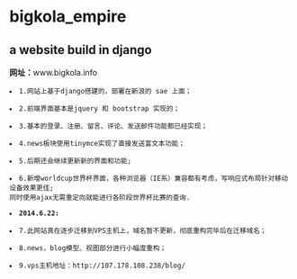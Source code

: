 bigkola_empire
==============

<h2>a website build in django</h2>
<b>网址：</b>www.bigkola.info

<pre><code><li>1.网站上基于django搭建的，部署在新浪的 sae 上面；</li>
<li>2.前端界面基本是jquery 和 bootstrap 实现的；</li>
<li>3.基本的登录、注册、留言、评论、发送邮件功能都已经实现；</li>
<li>4.news板块使用tinymce实现了直接发送富文本功能；</li>
<li>5.后期还会继续更新新的界面和功能;</li>
<li>6.新增worldcup世界杯界面，各种浏览器（IE系）兼容都有考虑，写响应式布局针对移动设备效果更佳;
同时使用ajax无需重定向就能进行各阶段世界杯比赛的查询.</li>
<li><b>2014.6.22:</b></li>
<li>7.此网站真在逐步迁移到VPS主机上，域名暂不更新，彻底重构完毕后在迁移域名；</li>
<li>8.news，blog模型、视图部分进行小幅度重构；</li>
<li>9.vps主机地址：http://107.178.108.238/blog/ </li>
</code></pre>


